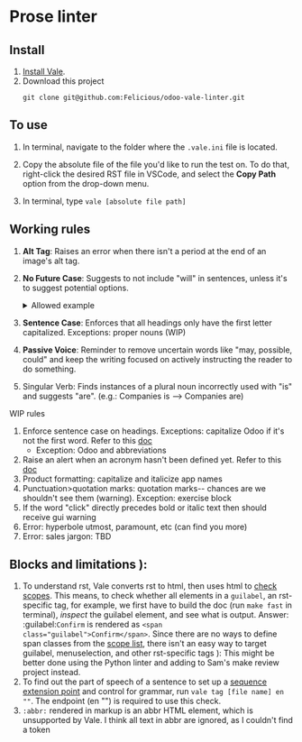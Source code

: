 # Prose linter

## Install

1. [Install Vale](https://vale.sh/docs/vale-cli/installation/).
2. Download this project
   ```shell
   git clone git@github.com:Felicious/odoo-vale-linter.git
   ```

## To use

1. In terminal, navigate to the folder where the `.vale.ini` file is located.
2. Copy the absolute file of the file you'd like to run the test on. To do that, right-click   the
   desired RST file in VSCode, and select the **Copy Path** option from the drop-down menu.

3. In terminal, type `vale [absolute file path]`

## Working rules
1. **Alt Tag**: Raises an error when there isn't a period at the end of an image's alt tag.
2. **No Future Case**: Suggests to not include "will" in sentences, unless it's to suggest potential options.

   <details>
   <summary>Allowed example</summary>
   ``Selecting the :guilabel:`Todo` filter option will generate a list of tasks to-do, with ...``
   </details>

3. **Sentence Case**: Enforces that all headings only have the first letter capitalized. Exceptions:
   proper nouns (WIP)
4. **Passive Voice**: Reminder to remove uncertain words like "may, possible, could" and keep the
   writing focused on actively instructing the reader to do something.
5. Singular Verb: Finds instances of a plural noun incorrectly used with "is" and suggests "are".
   (e.g.: Companies is --> Companies are)

WIP rules
1. Enforce sentence case on headings. Exceptions: capitalize Odoo if it's not the first word. Refer
   to this [doc](https://vale.sh/docs/topics/styles/#capitalization)
   - Exception: Odoo and abbreviations
2. Raise an alert when an acronym hasn't been defined yet. Refer to this
   [doc](https://vale.sh/docs/topics/styles/#conditional)
3. Product formatting: capitalize and italicize app names
4. Punctuation>quotation marks: quotation marks-- chances are we shouldn't see them (warning).
   Exception: exercise block
5. If the word "click" directly precedes bold or italic text then should receive gui warning
6. Error: hyperbole
  utmost, paramount, etc (can find you more)
7. Error: sales jargon: TBD

## Blocks and limitations ):
1. To understand rst, Vale converts rst to html, then uses html to [check scopes](https://vale.sh/docs/topics/scoping/#types-formats-and-scopes). This means, to check whether all elements in a `guilabel`, an rst-specific tag, for example, we first have to build the doc (run `make fast` in terminal), *inspect* the guilabel element, and see what is output. Answer: :guilabel:`Confirm` is rendered as `<span class="guilabel">Confirm</span>`. Since there are no ways to define span classes from the [scope list](https://vale.sh/docs/topics/scoping/#markup), there isn't an easy way to target guilabel, menuselection, and other rst-specific tags ): This might be better done using the Python linter and adding to Sam's make review project instead.
2. To find out the part of speech of a sentence to set up a [sequence extension point](https://vale.sh/docs/topics/styles/#sequence) and control for grammar, run `vale tag [file name] en ""`. The endpoint (en "") is required to use this check.
3. `:abbr:` rendered in markup is an abbr HTML element, which is unsupported by Vale. I think all text in abbr are ignored, as I couldn't find a token